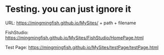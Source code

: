 # Testing. you can just ignore it
URL:
https://mingmingfish.github.io/MySites/ + path + filename

FishStudio:
https://mingmingfish.github.io/MySites/FishStudio/HomePage.html

Test Page:
https://mingmingfish.github.io/MySites/testPage/testPage.html
